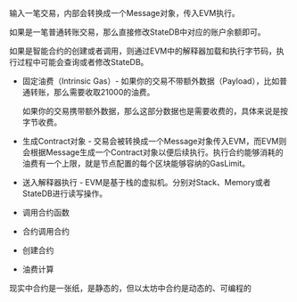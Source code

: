 输入一笔交易，内部会转换成一个Message对象，传入EVM执行。

如果是一笔普通转账交易，那么直接修改StateDB中对应的账户余额即可。

如果是智能合约的创建或者调用，则通过EVM中的解释器加载和执行字节码，执行过程中可能会查询或者修改StateDB。

* 固定油费（Intrinsic Gas）- 如果你的交易不带额外数据（Payload），比如普通转账，那么需要收取21000的油费。

  如果你的交易携带额外数据，那么这部分数据也是需要收费的，具体来说是按字节收费。

* 生成Contract对象 - 交易会被转换成一个Message对象传入EVM，而EVM则会根据Message生成一个Contract对象以便后续执行。执行合约能够消耗的油费有一个上限，就是节点配置的每个区块能够容纳的GasLimit。
* 送入解释器执行 - EVM是基于栈的虚拟机。分别对Stack、Memory或者StateDB进行读写操作。
* 调用合约函数
* 合约调用合约
* 创建合约
* 油费计算

现实中合约是一张纸，是静态的，但以太坊中合约是动态的、可编程的



